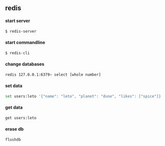 redis
---

#### start server
```bash
$ redis-server
```

#### start commandline
```bash
$ redis-cli
```

#### change databases
```bash
redis 127.0.0.1:6379> select [whole number]
```

#### set data
```bash
set users:leto '{"name": "leto", "planet": "dune", "likes": ["spice"]}'
```

#### get data
```bash
get users:leto
```

#### erase db
```bash
flushdb
```
